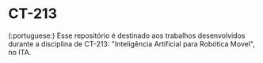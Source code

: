 # CT-213
(:portuguese:) Esse repositório é destinado aos trabalhos desenvolvidos durante a disciplina de CT-213: "Inteligência Artificial para Robótica Movel", no ITA.  
